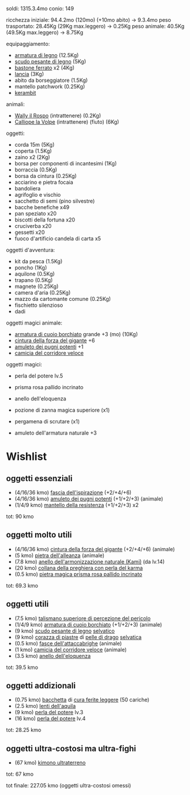 soldi: 1315.3.4mo
conio: 149

ricchezza iniziale: 94.4.2mo (120mo) (+10mo abito) -> 9.3.4mo
peso trasportato: 28.45Kg (29Kg max.leggero) -> 0.25Kg
peso animale: 40.5Kg (49.5Kg max.leggero) -> 8.75Kg

equipaggiamento:
 - [armatura di legno](https://golarion.altervista.org/wiki/Armature/Armatura_di_Legno ) (12.5Kg)
 - [scudo pesante di legno](https://golarion.altervista.org/wiki/Armature/Scudo_Pesante_di_Legno) (5Kg)
 - [bastone ferrato](https://golarion.altervista.org/wiki/Armi/Bastone_Ferrato) x2 (4Kg)
 - [lancia](https://golarion.altervista.org/wiki/Armi/Lancia) (3Kg)
 - abito da borseggiatore (1.5Kg)
 - mantello patchwork (0.25Kg)
 - [kerambit](https://golarion.altervista.org/wiki/Armi/Kerambit)

animali:
 - [Wally il Rospo](https://golarion.altervista.org/wiki/Rospo) (intrattenere) (0.2Kg)
 - [Calliope la Volpe](https://golarion.altervista.org/wiki/Volpe) (intrattenere) (fiuto) (6Kg)

oggetti:
 - corda 15m (5Kg)
 - coperta (1.5Kg)
 - zaino x2 (2Kg)
 - borsa per componenti di incantesimi (1Kg)
 - borraccia (0.5Kg)
 - borsa da cintura (0.25Kg)
 - acciarino e pietra focaia
 - bandoliera
 - agrifoglio e vischio
 - sacchetto di semi (pino silvestre)
 - bacche benefiche x49
 - pan speziato x20
 - biscotti della fortuna x20
 - cruciverba x20
 - gessetti x20
- fuoco d'artificio candela di carta x5

oggetti d'avventura:
 - kit da pesca (1.5Kg)
 - poncho (1Kg)
 - aquilone (0.5Kg)
 - trapano (0.5Kg)
 - magnete (0.25Kg)
 - camera d'aria (0.25Kg)
 - mazzo da cartomante comune (0.25Kg)
 - fischietto silenzioso
 - dadi

oggetti magici animale:
- [armatura di cuoio borchiato](https://golarion.altervista.org/wiki/Armature/Cuoio_Borchiato) grande +3 (mo) (10Kg)
- [cintura della forza del gigante](https://golarion.altervista.org/wiki/Cintura_della_Forza_del_Gigante) +6
- [amuleto dei pugni potenti](https://golarion.altervista.org/wiki/Amuleto_dei_Pugni_Potenti) +1
- [camicia del corridore veloce](https://golarion.altervista.org/wiki/Camicia_del_Corridore_Veloce)

oggetti magici:
- perla del potere lv.5
- prisma rosa pallido incrinato
- anello dell'eloquenza
- pozione di zanna magica superiore (x1)
- pergamena di scrutare (x1)

- amuleto dell'armatura naturale +3
# Wishlist

## oggetti essenziali
 - (4/16/36 kmo) [fascia dell'ispirazione](https://golarion.altervista.org/wiki/Fascia_dell%27Ispirazione) (+2/+4/+6)
 - (4/16/36 kmo) [amuleto dei pugni potenti](https://golarion.altervista.org/wiki/Amuleto_dei_Pugni_Potenti) (+1/+2/+3) (animale)
 - (1/4/9 kmo)   [mantello della resistenza](https://golarion.altervista.org/wiki/Amuleto_dei_Pugni_Potenti) (+1/+2/+3) x2

tot: 90 kmo

## oggetti molto utili
 - (4/16/36 kmo) [cintura della forza del gigante](https://golarion.altervista.org/wiki/Cintura_della_Forza_del_Gigante) (+2/+4/+6) (animale)
 - (5 kmo) [pietra dell'alleanza](https://golarion.altervista.org/wiki/Pietra_dell%27Alleanza) (animale)
 - (7.8 kmo) [anello dell'armonizzazione naturale (Kami)](https://golarion.altervista.org/wiki/Anello_dell%27Armonizzazione_Naturale_(Kami)) (da lv.14)
 - (20 kmo) [collana della preghiera con perla del karma](https://golarion.altervista.org/wiki/Collana_della_Preghiera)
 - (0.5 kmo) [pietra magica prisma rosa pallido incrinato](https://golarion.altervista.org/wiki/Pietre_Magiche#Pietre_Magiche_Incrinate)

tot: 69.3 kmo

## oggetti utili
 - (7.5 kmo) [talismano superiore di percezione del pericolo](https://golarion.altervista.org/wiki/Talismano_Superiore#Percezione_del_Pericolo)
 - (1/4/9 kmo) [armatura di cuoio borchiato](https://golarion.altervista.org/wiki/Armature/Cuoio_Borchiato) (+1/+2/+3) (animale)
 - (9 kmo) [scudo pesante di legno](https://golarion.altervista.org/wiki/Armature/Scudo_Pesante_di_Legno) [selvatico](https://golarion.altervista.org/wiki/Armature_Magiche#Selvatica)
 - (9 kmo) [corazza di piastre](https://golarion.altervista.org/wiki/Armature/Corazza_di_Piastre) di [pelle di drago](https://golarion.altervista.org/wiki/Materiali_Speciali#Pelle_di_Drago) [selvatica](https://golarion.altervista.org/wiki/Armature_Magiche#Selvatica)
 - (0.5 kmo) [fasce dell'attaccabrighe](https://golarion.altervista.org/wiki/Fasce_dell%27Attaccabrighe) (animale)
 - (1 kmo) [camicia del corridore veloce](https://golarion.altervista.org/wiki/Camicia_del_Corridore_Veloce) (animale)
 - (3.5 kmo) [anello dell'eloquenza](https://golarion.altervista.org/wiki/Anello_dell%27Eloquenza)

tot: 39.5 kmo

## oggetti addizionali
 - (0.75 kmo) [bacchetta](https://golarion.altervista.org/wiki/Bacchette) di [cura ferite leggere](https://golarion.altervista.org/wiki/Incantesimi/Cura_Ferite_Leggere) (50 cariche)
 - (2.5 kmo) [lenti dell'aquila](https://golarion.altervista.org/wiki/Lenti_dell%27Aquila)
 - (9 kmo)   [perla del potere](https://golarion.altervista.org/wiki/Perla_del_Potere) lv.3
 - (16 kmo)  [perla del potere](https://golarion.altervista.org/wiki/Perla_del_Potere) lv.4

tot: 28.25 kmo

## oggetti ultra-costosi ma ultra-fighi
 - (67 kmo) [kimono ultraterreno](https://golarion.altervista.org/wiki/Chimono_Ultraterreno)

tot: 67 kmo

tot finale: 227.05 kmo (oggetti ultra-costosi omessi) 

